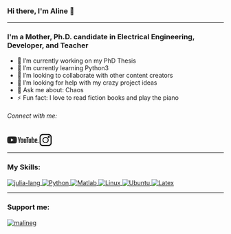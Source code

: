 ### Hi there, I'm Aline 👋
---
### I'm a Mother, Ph.D. candidate in Electrical Engineering, Developer, and Teacher

- 🔭 I’m currently working on my PhD Thesis
- 🌱 I’m currently learning Python3
- 👯 I’m looking to collaborate with other content creators
- 🤔 I’m looking for help with my crazy project ideas
- 💬 Ask me about: Chaos
- ⚡ Fun fact: I love to read fiction books and play the piano
###### Connect with me: 

<a href="https://www.youtube.com/channel/UC9n7Zn4cY_lpkGJHUrCcQWQ">
  <img align = "center" alt= "Youtube" heigth = "50" width="70" src="https://github.com/m-a-g-a/m-a-g-a/blob/main/images/yt_logo_mono_light.png"  style="max-width100%;"/>
  </a>
  <a href="https://www.instagram.com/vida.de.laboratorio/">
  <img align = "center" alt= "Instagram" heigth = "30" width="30" src="https://github.com/m-a-g-a/m-a-g-a/blob/main/images/new-black-instagram-logo-2020-11609370162ayxbdxlffo.png"  style="max-width100%;"/>
  </a>
  
---
### My Skills:

  <a href="https://julialang.org/">
  <img align = "center" alt= "julia-lang" heigth = "50" width="70" src="https://cdn.jsdelivr.net/gh/devicons/devicon/icons/julia/julia-original-wordmark.svg"  style="max-width100%;"/>
  </a>
  
  <a href="https://www.python.org/">
   <img align = "center" alt= "Python" heigth = "50" width="70" src="https://cdn.jsdelivr.net/gh/devicons/devicon/icons/python/python-original-wordmark.svg" style="max-width100%;"/>
  </a>
  
  <a href="https://www.mathworks.com/products/matlab.html">
   <img align = "center" alt= "Matlab" heigth = "50" width="70" src="https://cdn.jsdelivr.net/gh/devicons/devicon/icons/matlab/matlab-original.svg"  style="max-width100%;"/>
  </a>
  
  
  <a href = "https://www.linux.org">
   <img align = "center" alt= "Linux" heigth = "50" width="70" src="https://cdn.jsdelivr.net/gh/devicons/devicon/icons/linux/linux-original.svg"  style="max-width100%;"/>
  </a>
  <a href = "https://www.ubuntu.org">
   <img align = "center" alt= "Ubuntu" heigth = "50" width="70" src="https://cdn.jsdelivr.net/gh/devicons/devicon/icons/ubuntu/ubuntu-plain.svg" style="max-width100%;" />
  </a>
 
  <a href = "https://www.latex-project.org/get/">
   <img align = "center" alt= "Latex" heigth = "50" width="70" src="https://i.stack.imgur.com/zHFFO.png" style="max-width100%;" />
  </a>

---
### Support me:

<a href="https://www.buymeacoffee.com/malineg"> <img align="center" src="https://cdn.buymeacoffee.com/buttons/v2/default-orange.png" height="50" width="210" alt="malineg" /></a>
</p>
